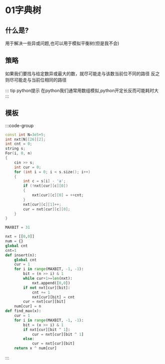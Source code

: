 # 01字典树

## 什么是?
用于解决一些异或问题,也可以用于模拟平衡树(但是我不会)

## 策略
如果我们要找与给定数异或最大的数，就尽可能走与该数当前位不同的路径
反之则尽可能走与当前位相同的路径

::: tip python提示
在python我们通常用数组模拟,python开定长反而可能耗时大
:::
## 模板

:::code-group

```cpp
const int N=3e5+5;
int nxt[N][26][2];
int cnt = 0;
string s;
For(i, 0, n)
{   
    cin >> s;
    int cur = 0;
    for (int i = 0; i < s.size(); i++)
    {
        int c = s[i] - 'a';
        if (!nxt[cur][c][0])
        {
            nxt[cur][c][0] = ++cnt;
        }
        nxt[cur][c][1]++;
        cur = nxt[cur][c][0];
    }
}
```

```py
MAXBIT = 31

nxt = [[0,0]]
num = {}
global cnt
cnt=1
def insert(n):
    global cnt
    cur = 1
    for i in range(MAXBIT, -1, -1):
        bit = (n >> i) & 1
        while cur+1>=len(nxt):
            nxt.append([0,0])
        if not nxt[cur][bit]:
            cnt += 1
            nxt[cur][bit] = cnt
        cur = nxt[cur][bit]
    num[cur] = n
def find_max(x):
    cur = 1
    for i in range(MAXBIT, -1, -1):
        bit = (x >> i) & 1
        if nxt[cur][bit ^ 1]:
            cur = nxt[cur][bit ^ 1]
        else:
            cur = nxt[cur][bit]
    return x ^ num[cur]
```

:::